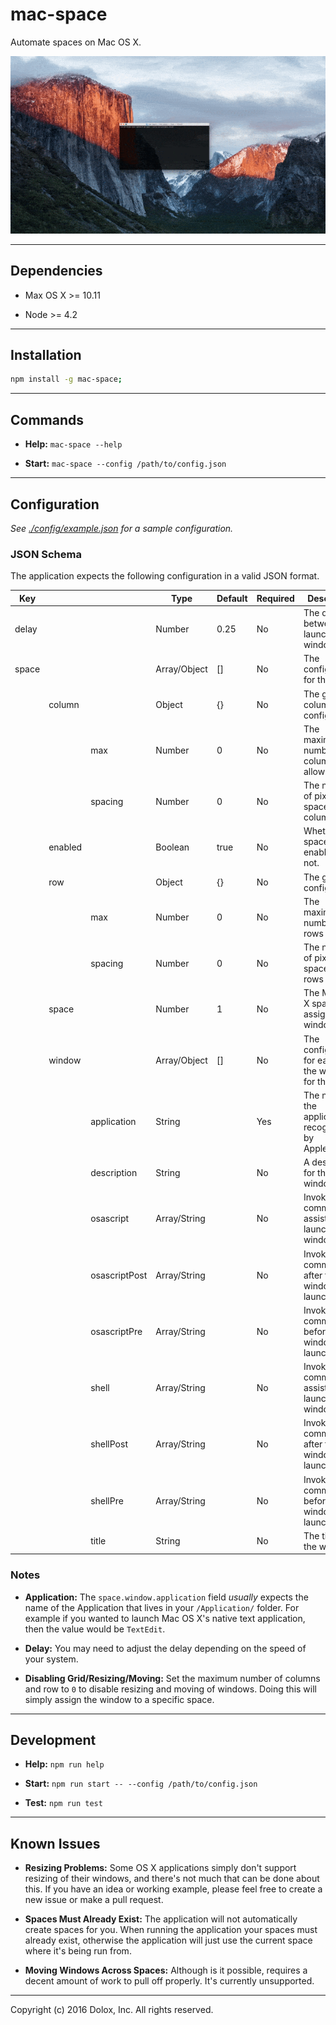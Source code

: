 # mac-space

Automate spaces on Mac OS X.

![mac-space Demonstration](./docs/img/demonstration.gif)

---

## Dependencies

- Max OS X >= 10.11

- Node >= 4.2

---

## Installation

```bash
npm install -g mac-space;
```

---

## Commands

- **Help:** `mac-space --help`

- **Start:** `mac-space --config /path/to/config.json`

---

## Configuration

*See [./config/example.json](./config/example.json) for a sample configuration.*

### JSON Schema

The application expects the following configuration in a valid JSON format.

| Key   |         |               | Type         | Default | Required | Description                                                |
|-------|---------|---------------|--------------|---------|----------|------------------------------------------------------------|
| delay |         |               | Number       | 0.25    | No       | The delay between launching windows.                       |
| space |         |               | Array/Object | []      | No       | The configuration for the space.                           |
|       | column  |               | Object       | {}      | No       | The grid columns configuration.                            |
|       |         | max           | Number       | 0       | No       | The maximum number of columns to allow.                    |
|       |         | spacing       | Number       | 0       | No       | The number of pixels to space the columns with.            |
|       | enabled |               | Boolean      | true    | No       | Whether the space is enabled or not.                       |
|       | row     |               | Object       | {}      | No       | The grid rows configuration.                               |
|       |         | max           | Number       | 0       | No       | The maximum number of rows to allow.                       |
|       |         | spacing       | Number       | 0       | No       | The number of pixels to space the rows with.               |
|       | space   |               | Number       | 1       | No       | The Mac OS X space to assign the windows to.               |
|       | window  |               | Array/Object | []      | No       | The configuration for each of the windows for the space.   |
|       |         | application   | String       |         | Yes      | The name of the application recognizable by AppleScript.   |
|       |         | description   | String       |         | No       | A description for the window.                              |
|       |         | osascript     | Array/String |         | No       | Invoke OSA commands to assist with launching the window.   |
|       |         | osascriptPost | Array/String |         | No       | Invoke OSA commands after the window has launched.         |
|       |         | osascriptPre  | Array/String |         | No       | Invoke OSA commands before the window has launched.        |
|       |         | shell         | Array/String |         | No       | Invoke shell commands to assist with launching the window. |
|       |         | shellPost     | Array/String |         | No       | Invoke shell commands after the window has launched.       |
|       |         | shellPre      | Array/String |         | No       | Invoke shell commands before the window has launched.      |
|       |         | title         | String       |         | No       | The title for the window.                                  |

### Notes

- **Application:** The `space.window.application` field *usually* expects the name of the Application that lives in your `/Application/` folder. For example if you wanted to launch Mac OS X's native text application, then the value would be `TextEdit`.

- **Delay:** You may need to adjust the delay depending on the speed of your system.

- **Disabling Grid/Resizing/Moving:** Set the maximum number of columns and row to `0` to disable resizing and moving of windows. Doing this will simply assign the window to a specific space.

---

## Development

- **Help:** `npm run help`

- **Start:** `npm run start -- --config /path/to/config.json`

- **Test:** `npm run test`

---

## Known Issues

- **Resizing Problems:** Some OS X applications simply don't support resizing of their windows, and there's not much that can be done about this. If you have an idea or working example, please feel free to create a new issue or make a pull request.

- **Spaces Must Already Exist:** The application will not automatically create spaces for you. When running the application your spaces must already exist, otherwise the application will just use the current space where it's being run from.

- **Moving Windows Across Spaces:** Although is it possible, requires a decent amount of work to pull off properly. It's currently unsupported.

---

Copyright (c) 2016 Dolox, Inc. All rights reserved.
